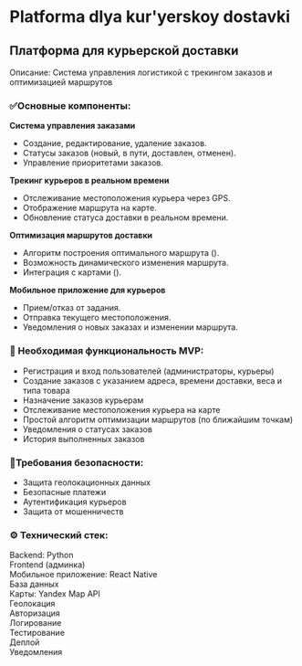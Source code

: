 # Platforma dlya kur'yerskoy dostavki
## Платформа для курьерской доставки  
 Описание: Система управления логистикой с трекингом заказов и оптимизацией  маршрутов

### ✅Основные компоненты: 
**Система управления заказами**
* Создание, редактирование, удаление заказов.
* Статусы заказов (новый, в пути, доставлен, отменен).
* Управление приоритетами заказов.

**Трекинг курьеров в реальном времени**
* Отслеживание местоположения курьера через GPS.
* Отображение маршрута на карте.
* Обновление статуса доставки в реальном времени.
  
**Оптимизация маршрутов доставки**
* Алгоритм построения оптимального маршрута ().
* Возможность динамического изменения маршрута.
* Интеграция с картами ().
  
**Мобильное приложение для курьеров**
* Прием/отказ от задания.
* Отправка текущего местоположения.
* Уведомления о новых заказах и изменении маршрута.

### 🧪 Необходимая функциональность MVP:
* Регистрация и вход пользователей (администраторы, курьеры)
* Создание заказов с указанием адреса, времени доставки, веса и типа товара
* Назначение заказов курьерам
* Отслеживание местоположения курьера на карте
* Простой алгоритм оптимизации маршрутов (по ближайшим точкам)
* Уведомления о статусах заказов
* История выполненных заказов

### 🔐Требования безопасности:
* Защита геолокационных данных
* Безопасные платежи
* Аутентификация курьеров
* Защита от мошенничеств

### ⚙️ Технический стек:
Backend: Python\
Frontend (админка) \
Мобильное приложение: React Native \
База данных \
Карты: Yandex Map API \
Геолокация \
Авторизация \
Логирование \
Тестирование \
Деплой \
Уведомления

